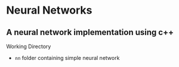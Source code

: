 # Neural Networks 
## A neural network implementation using c++

Working Directory
- `nn` folder containing simple neural network